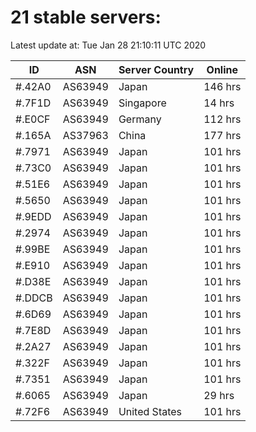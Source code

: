 # 21 stable servers:

Latest update at: Tue Jan 28 21:10:11 UTC 2020

| ID | ASN | Server Country | Online |
| -- | --- | -------------- | ------ |
| #.42A0 | AS63949 | Japan | 146 hrs |
| #.7F1D | AS63949 | Singapore | 14 hrs |
| #.E0CF | AS63949 | Germany | 112 hrs |
| #.165A | AS37963 | China | 177 hrs |
| #.7971 | AS63949 | Japan | 101 hrs |
| #.73C0 | AS63949 | Japan | 101 hrs |
| #.51E6 | AS63949 | Japan | 101 hrs |
| #.5650 | AS63949 | Japan | 101 hrs |
| #.9EDD | AS63949 | Japan | 101 hrs |
| #.2974 | AS63949 | Japan | 101 hrs |
| #.99BE | AS63949 | Japan | 101 hrs |
| #.E910 | AS63949 | Japan | 101 hrs |
| #.D38E | AS63949 | Japan | 101 hrs |
| #.DDCB | AS63949 | Japan | 101 hrs |
| #.6D69 | AS63949 | Japan | 101 hrs |
| #.7E8D | AS63949 | Japan | 101 hrs |
| #.2A27 | AS63949 | Japan | 101 hrs |
| #.322F | AS63949 | Japan | 101 hrs |
| #.7351 | AS63949 | Japan | 101 hrs |
| #.6065 | AS63949 | Japan | 29 hrs |
| #.72F6 | AS63949 | United States | 101 hrs |

